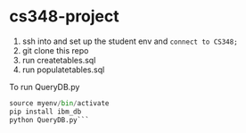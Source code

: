 # cs348-project

1. ssh into and set up the student env and ``connect to CS348;``
2. git clone this repo
3. run createtables.sql
4. run populatetables.sql


To run QueryDB.py

```python -m venv myenv
source myenv/bin/activate
pip install ibm_db
python QueryDB.py```
